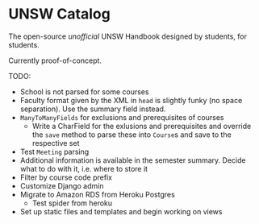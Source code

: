 UNSW Catalog
============

The open-source *unofficial* UNSW Handbook designed by students, for students.

Currently proof-of-concept.

TODO:

- School is not parsed for some courses
- Faculty format given by the XML in `head` is slightly funky (no space separation). Use the summary field instead.
- `ManyToManyFields` for exclusions and prerequisites of courses
    + Write a CharField for the exlusions and prerequisites and override the `save` method to parse these into `Course`s and save to the respective set
- Test `Meeting` parsing
- Additional information is available in the semester summary. Decide what to do with it, i.e. where to store it
- Filter by course code prefix
- Customize Django admin
- Migrate to Amazon RDS from Heroku Postgres
    + Test spider from heroku
- Set up static files and templates and begin working on views